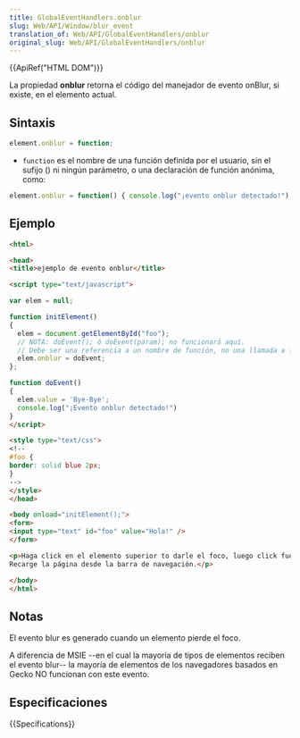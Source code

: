 ```yaml
---
title: GlobalEventHandlers.onblur
slug: Web/API/Window/blur_event
translation_of: Web/API/GlobalEventHandlers/onblur
original_slug: Web/API/GlobalEventHandlers/onblur
---
```


{{ApiRef("HTML DOM")}}

La propiedad **onblur** retorna el código del manejador de evento onBlur, si existe, en el elemento actual.

## Sintaxis

```js
element.onblur = function;
```

- `function` es el nombre de una función definida por el usuario, sin el sufijo () ni ningún parámetro, o una declaración de función anónima, como:

```js
element.onblur = function() { console.log("¡evento onblur detectado!"); };
```

## Ejemplo

```html
<html>

<head>
<title>ejemplo de evento onblur</title>

<script type="text/javascript">

var elem = null;

function initElement()
{
  elem = document.getElementById("foo");
  // NOTA: doEvent(); ó doEvent(param); no funcionará aquí.
  // Debe ser una referencia a un nombre de función, no una llamada a función.
  elem.onblur = doEvent;
};

function doEvent()
{
  elem.value = 'Bye-Bye';
  console.log("¡Evento onblur detectado!")
}
</script>

<style type="text/css">
<!--
#foo {
border: solid blue 2px;
}
-->
</style>
</head>

<body onload="initElement();">
<form>
<input type="text" id="foo" value="Hola!" />
</form>

<p>Haga click en el elemento superior to darle el foco, luego click fuera del elemento.<br />
Recarge la página desde la barra de navegación.</p>

</body>
</html>
```

## Notas

El evento blur es generado cuando un elemento pierde el foco.

A diferencia de MSIE --en el cual la mayoría de tipos de elementos reciben el evento blur-- la mayoría de elementos de los navegadores basados en Gecko NO funcionan con este evento.

## Especificaciones

{{Specifications}}

